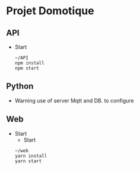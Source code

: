 # Projet Domotique

## API

- Start
  ```
  ~/API
  npm install
  npm start
  ```

## Python

- Warning use of server Mqtt and DB. to configure

## Web

- Start
  - Start
  ```
  ~/web
  yarn install
  yarn start
  ```
